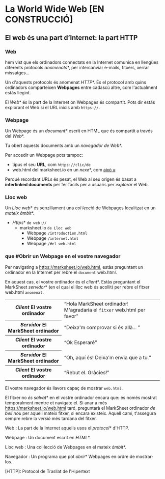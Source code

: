 # La World Wide Web [EN CONSTRUCCIÓ]

## El web és una part d’Internet: la part HTTP

### Web

hem vist que els ordinadors connectats en la Internet comunica en llengües diferents protocols *anomenats**, per intercanviar e-mails, fitxers, xerrar missatges...

Un d'aquests protocols és anomenat *HTTP**. És el protocol amb quins ordinadors comparteixen **Webpages** entre cadascú altre, com l'actualment estàs llegint.

El *Web** és la part de la Internet on Webpages és compartit. Pots dir estàs explorant el Web si el URL inicis amb `https://`.

### Webpage

Un Webpage és un *document** escrit en HTML que és compartit a través del *Web**.

Tu obert aquests documents amb un *navegador de Web**.

Per accedir un Webpage pots tampoc:

* tipus el seu **URL**, com `https://clic/de`
* web.html del marksheet.io en un *nexe**, com [això u](https://internet.html/marksheet.io)

Perquè recordant URLs és pesat, el Web al seu origen és basat a **interlinked documents** per fer fàcils per a usuaris per _explorar_ el Web.

### Lloc web

Un *Lloc web** és senzillament una _col·lecció_ de Webpages localitzat en un *mateix àmbit**.

* *Https** `de web://`
  * marksheet.io `de Lloc web`
    * Webpage `/introduction.html`
    * Webpage `/internet.html`
    * Webpage `/#el web.html`

### que #Obrir un Webpage en el vostre navegador

Per navigating a <https://marksheet.io/web.html>, estàs preguntant un ordinador en la Internet per rebre el `document` web.html.

En aquest cas, el vostre ordinador és el *client**. Estàs preguntant el MarkSheet *servidor** (en el qual el lloc web és acollit) per rebre el fitxer web.html `anomenat`.

<div class="table">
  <table>
    <tr>
      <th>
        <em>Client</em>
        <strong>El vostre ordinador</strong>
      </th>
      <td>
        <q>Hola MarkSheet ordinador! M'agradaria el <code>fitxer</code> web.html per favor</q>
      </td>
    </tr>
    <tr>
      <th>
        <em>Servidor</em>
        <strong>El MarkSheet ordinador</strong>
      </th>
      <td>
        <q>Deixa'm comprovar si és allà... </q>
      </td>
    </tr>
    <tr>
      <th>
        <em>Client</em>
        <strong>El vostre ordinador</strong>
      </th>
      <td>
        <q>Ok Esperaré</q>
      </td>
    </tr>
    <tr>
      <th>
        <em>Servidor</em>
        <strong>El MarkSheet ordinador</strong>
      </th>
      <td>
        <q>Oh, aquí és! Deixa'm envia que a tu.</q>
      </td>
    </tr>
    <tr>
      <th>
        <em>Client</em>
        <strong>El vostre ordinador</strong>
      </th>
      <td>
        <q>Rebut el. Gràcies!</q>
      </td>
    </tr>
  </table>
</div>

El vostre navegador és llavors capaç de mostrar `web.html`.

El fitxer no *és salvat** en el vostre ordinador encara que: és només mostrat temporalment mentre et navigate el. Si anar a més <https://marksheet.io/web.html> tard, preguntarà el MarkSheet ordinador _de bell nou_ per aquell mateix fitxer, si encara existeix. Aquell camí, t'assegura sempre rebre la _versió_ més tardana del fitxer.

Web
: La part de la Internet aquells usos el *protocol** d'HTTP.

Webpage
: Un document escrit en *HTML**.

Lloc web
: Una col·lecció de Webpages en el mateix *àmbit**.

Navegador
: Un programa que pot *obrir** Webpages en ordre de mostrar-los.

[HTTP]: Protocol de Trasllat de l'Hipertext
